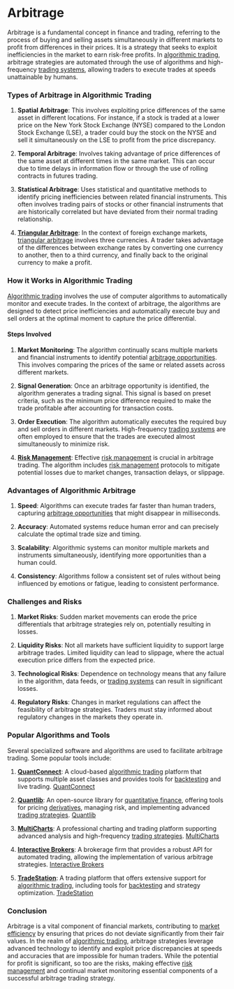 # Arbitrage

Arbitrage is a fundamental concept in finance and trading, referring to the process of buying and selling assets simultaneously in different markets to profit from differences in their prices. It is a strategy that seeks to exploit inefficiencies in the market to earn risk-free profits. In [algorithmic trading](../a/algorithmic_trading.md), arbitrage strategies are automated through the use of algorithms and high-frequency [trading systems](../t/trading_systems.md), allowing traders to execute trades at speeds unattainable by humans.

### Types of Arbitrage in Algorithmic Trading

1. **Spatial Arbitrage**: This involves exploiting price differences of the same asset in different locations. For instance, if a stock is traded at a lower price on the New York Stock Exchange (NYSE) compared to the London Stock Exchange (LSE), a trader could buy the stock on the NYSE and sell it simultaneously on the LSE to profit from the price discrepancy.

2. **Temporal Arbitrage**: Involves taking advantage of price differences of the same asset at different times in the same market. This can occur due to time delays in information flow or through the use of rolling contracts in futures trading.

3. **Statistical Arbitrage**: Uses statistical and quantitative methods to identify pricing inefficiencies between related financial instruments. This often involves trading pairs of stocks or other financial instruments that are historically correlated but have deviated from their normal trading relationship.

4. **[Triangular Arbitrage](../t/triangular_arbitrage.md)**: In the context of foreign exchange markets, [triangular arbitrage](../t/triangular_arbitrage.md) involves three currencies. A trader takes advantage of the differences between exchange rates by converting one currency to another, then to a third currency, and finally back to the original currency to make a profit.

### How it Works in Algorithmic Trading

[Algorithmic trading](../a/algorithmic_trading.md) involves the use of computer algorithms to automatically monitor and execute trades. In the context of arbitrage, the algorithms are designed to detect price inefficiencies and automatically execute buy and sell orders at the optimal moment to capture the price differential.

#### Steps Involved

1. **Market Monitoring**: The algorithm continually scans multiple markets and financial instruments to identify potential [arbitrage opportunities](../a/arbitrage_opportunities.md). This involves comparing the prices of the same or related assets across different markets.

2. **Signal Generation**: Once an arbitrage opportunity is identified, the algorithm generates a trading signal. This signal is based on preset criteria, such as the minimum price difference required to make the trade profitable after accounting for transaction costs.

3. **Order Execution**: The algorithm automatically executes the required buy and sell orders in different markets. High-frequency [trading systems](../t/trading_systems.md) are often employed to ensure that the trades are executed almost simultaneously to minimize risk.

4. **[Risk Management](../r/risk_management.md)**: Effective [risk management](../r/risk_management.md) is crucial in arbitrage trading. The algorithm includes [risk management](../r/risk_management.md) protocols to mitigate potential losses due to market changes, transaction delays, or slippage.

### Advantages of Algorithmic Arbitrage

1. **Speed**: Algorithms can execute trades far faster than human traders, capturing [arbitrage opportunities](../a/arbitrage_opportunities.md) that might disappear in milliseconds.

2. **Accuracy**: Automated systems reduce human error and can precisely calculate the optimal trade size and timing.

3. **Scalability**: Algorithmic systems can monitor multiple markets and instruments simultaneously, identifying more opportunities than a human could.

4. **Consistency**: Algorithms follow a consistent set of rules without being influenced by emotions or fatigue, leading to consistent performance.

### Challenges and Risks

1. **Market Risks**: Sudden market movements can erode the price differentials that arbitrage strategies rely on, potentially resulting in losses.

2. **Liquidity Risks**: Not all markets have sufficient liquidity to support large arbitrage trades. Limited liquidity can lead to slippage, where the actual execution price differs from the expected price.

3. **Technological Risks**: Dependence on technology means that any failure in the algorithm, data feeds, or [trading systems](../t/trading_systems.md) can result in significant losses.

4. **Regulatory Risks**: Changes in market regulations can affect the feasibility of arbitrage strategies. Traders must stay informed about regulatory changes in the markets they operate in.

### Popular Algorithms and Tools

Several specialized software and algorithms are used to facilitate arbitrage trading. Some popular tools include:

1. **[QuantConnect](../q/quantconnect.md)**: A cloud-based [algorithmic trading](../a/algorithmic_trading.md) platform that supports multiple asset classes and provides tools for [backtesting](../b/backtesting.md) and live trading. [QuantConnect](https://www.quantconnect.com)

2. **[Quantlib](../q/quantlib.md)**: An open-source library for [quantitative finance](../q/quantitative_finance.md), offering tools for pricing [derivatives](../d/derivatives.md), managing risk, and implementing advanced [trading strategies](../t/trading_strategies.md). [Quantlib](https://www.quantlib.org)

3. **[MultiCharts](../m/multicharts.md)**: A professional charting and trading platform supporting advanced analysis and high-frequency [trading strategies](../t/trading_strategies.md). [MultiCharts](https://www.multicharts.com)

4. **[Interactive Brokers](../i/interactive_brokers.md)**: A brokerage firm that provides a robust API for automated trading, allowing the implementation of various arbitrage strategies. [Interactive Brokers](https://www.interactivebrokers.com)

5. **[TradeStation](../t/tradestation.md)**: A trading platform that offers extensive support for [algorithmic trading](../a/algorithmic_trading.md), including tools for [backtesting](../b/backtesting.md) and strategy optimization. [TradeStation](https://www.tradestation.com)

### Conclusion

Arbitrage is a vital component of financial markets, contributing to [market efficiency](../m/market_efficiency.md) by ensuring that prices do not deviate significantly from their fair values. In the realm of [algorithmic trading](../a/algorithmic_trading.md), arbitrage strategies leverage advanced technology to identify and exploit price discrepancies at speeds and accuracies that are impossible for human traders. While the potential for profit is significant, so too are the risks, making effective [risk management](../r/risk_management.md) and continual market monitoring essential components of a successful arbitrage trading strategy.